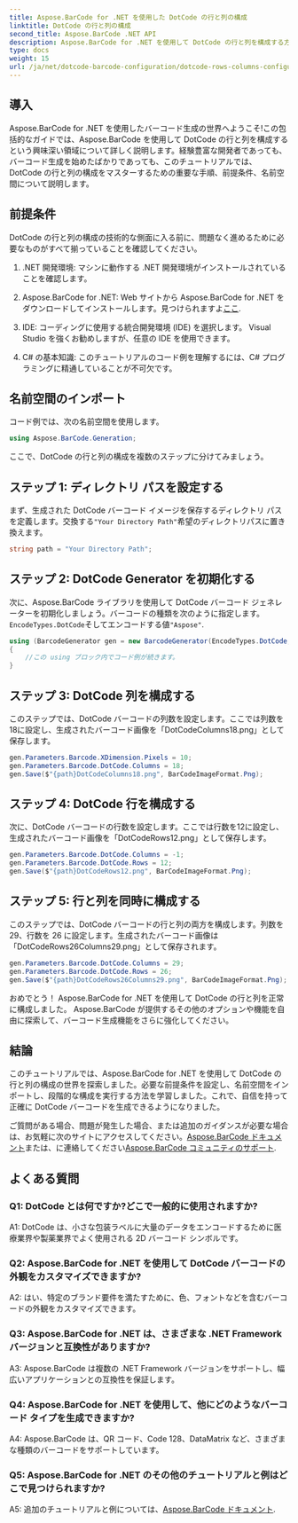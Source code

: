 ```yaml
---
title: Aspose.BarCode for .NET を使用した DotCode の行と列の構成
linktitle: DotCode の行と列の構成
second_title: Aspose.BarCode .NET API
description: Aspose.BarCode for .NET を使用して DotCode の行と列を構成する方法を学びます。正確でカスタマイズ可能な 2D バーコードを簡単に生成します。
type: docs
weight: 15
url: /ja/net/dotcode-barcode-configuration/dotcode-rows-columns-configuration/
---
```

## 導入

Aspose.BarCode for .NET を使用したバーコード生成の世界へようこそ!この包括的なガイドでは、Aspose.BarCode を使用して DotCode の行と列を構成するという興味深い領域について詳しく説明します。経験豊富な開発者であっても、バーコード生成を始めたばかりであっても、このチュートリアルでは、DotCode の行と列の構成をマスターするための重要な手順、前提条件、名前空間について説明します。

## 前提条件

DotCode の行と列の構成の技術的な側面に入る前に、問題なく進めるために必要なものがすべて揃っていることを確認してください。

1. .NET 開発環境: マシンに動作する .NET 開発環境がインストールされていることを確認します。

2.  Aspose.BarCode for .NET: Web サイトから Aspose.BarCode for .NET をダウンロードしてインストールします。見つけられますよ[ここ](https://releases.aspose.com/barcode/net/).

3. IDE: コーディングに使用する統合開発環境 (IDE) を選択します。 Visual Studio を強くお勧めしますが、任意の IDE を使用できます。

4. C# の基本知識: このチュートリアルのコード例を理解するには、C# プログラミングに精通していることが不可欠です。

## 名前空間のインポート

コード例では、次の名前空間を使用します。

```csharp
using Aspose.BarCode.Generation;
```

ここで、DotCode の行と列の構成を複数のステップに分けてみましょう。

## ステップ 1: ディレクトリ パスを設定する

まず、生成された DotCode バーコード イメージを保存するディレクトリ パスを定義します。交換する`"Your Directory Path"`希望のディレクトリパスに置き換えます。

```csharp
string path = "Your Directory Path";
```

## ステップ 2: DotCode Generator を初期化する

次に、Aspose.BarCode ライブラリを使用して DotCode バーコード ジェネレーターを初期化しましょう。バーコードの種類を次のように指定します。`EncodeTypes.DotCode`そしてエンコードする値`"Aspose"`.

```csharp
using (BarcodeGenerator gen = new BarcodeGenerator(EncodeTypes.DotCode, "Aspose"))
{
    //この using ブロック内でコード例が続きます。
}
```

## ステップ 3: DotCode 列を構成する

このステップでは、DotCode バーコードの列数を設定します。ここでは列数を18に設定し、生成されたバーコード画像を「DotCodeColumns18.png」として保存します。

```csharp
gen.Parameters.Barcode.XDimension.Pixels = 10;
gen.Parameters.Barcode.DotCode.Columns = 18;
gen.Save($"{path}DotCodeColumns18.png", BarCodeImageFormat.Png);
```

## ステップ 4: DotCode 行を構成する

次に、DotCode バーコードの行数を設定します。ここでは行数を12に設定し、生成されたバーコード画像を「DotCodeRows12.png」として保存します。

```csharp
gen.Parameters.Barcode.DotCode.Columns = -1;
gen.Parameters.Barcode.DotCode.Rows = 12;
gen.Save($"{path}DotCodeRows12.png", BarCodeImageFormat.Png);
```

## ステップ 5: 行と列を同時に構成する

このステップでは、DotCode バーコードの行と列の両方を構成します。列数を 29、行数を 26 に設定します。生成されたバーコード画像は「DotCodeRows26Columns29.png」として保存されます。

```csharp
gen.Parameters.Barcode.DotCode.Columns = 29;
gen.Parameters.Barcode.DotCode.Rows = 26;
gen.Save($"{path}DotCodeRows26Columns29.png", BarCodeImageFormat.Png);
```

おめでとう！ Aspose.BarCode for .NET を使用して DotCode の行と列を正常に構成しました。 Aspose.BarCode が提供するその他のオプションや機能を自由に探索して、バーコード生成機能をさらに強化してください。

## 結論

このチュートリアルでは、Aspose.BarCode for .NET を使用して DotCode の行と列の構成の世界を探索しました。必要な前提条件を設定し、名前空間をインポートし、段階的な構成を実行する方法を学習しました。これで、自信を持って正確に DotCode バーコードを生成できるようになりました。

ご質問がある場合、問題が発生した場合、または追加のガイダンスが必要な場合は、お気軽に次のサイトにアクセスしてください。[Aspose.BarCode ドキュメント](https://reference.aspose.com/barcode/net/)または、に連絡してください[Aspose.BarCode コミュニティのサポート](https://forum.aspose.com/c/barcode/13).


## よくある質問

### Q1: DotCode とは何ですか?どこで一般的に使用されますか?

A1: DotCode は、小さな包装ラベルに大量のデータをエンコードするために医療業界や製薬業界でよく使用される 2D バーコード シンボルです。

### Q2: Aspose.BarCode for .NET を使用して DotCode バーコードの外観をカスタマイズできますか?

A2: はい、特定のブランド要件を満たすために、色、フォントなどを含むバーコードの外観をカスタマイズできます。

### Q3: Aspose.BarCode for .NET は、さまざまな .NET Framework バージョンと互換性がありますか?

A3: Aspose.BarCode は複数の .NET Framework バージョンをサポートし、幅広いアプリケーションとの互換性を保証します。

### Q4: Aspose.BarCode for .NET を使用して、他にどのようなバーコード タイプを生成できますか?

A4: Aspose.BarCode は、QR コード、Code 128、DataMatrix など、さまざまな種類のバーコードをサポートしています。

### Q5: Aspose.BarCode for .NET のその他のチュートリアルと例はどこで見つけられますか?

 A5: 追加のチュートリアルと例については、[Aspose.BarCode ドキュメント](https://reference.aspose.com/barcode/net/).